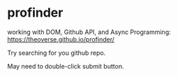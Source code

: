 # profinder
working with DOM, Github API, and Async Programming: https://theoverse.github.io/profinder/

Try searching for you github repo.

May need to double-click submit button.
